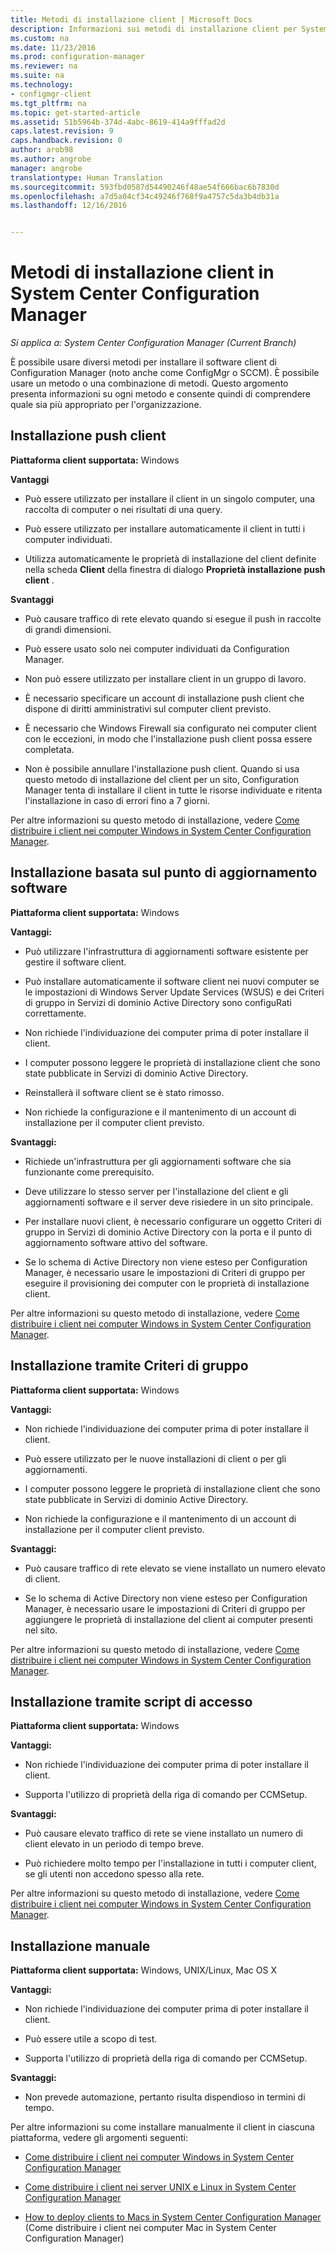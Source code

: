 ```yaml
---
title: Metodi di installazione client | Microsoft Docs
description: Informazioni sui metodi di installazione client per System Center Configuration Manager.
ms.custom: na
ms.date: 11/23/2016
ms.prod: configuration-manager
ms.reviewer: na
ms.suite: na
ms.technology:
- configmgr-client
ms.tgt_pltfrm: na
ms.topic: get-started-article
ms.assetid: 51b5964b-374d-4abc-8619-414a9fffad2d
caps.latest.revision: 9
caps.handback.revision: 0
author: arob98
ms.author: angrobe
manager: angrobe
translationtype: Human Translation
ms.sourcegitcommit: 593fbd0587d54490246f48ae54f666bac6b7830d
ms.openlocfilehash: a7d5a04cf34c49246f768f9a4757c5da3b4db31a
ms.lasthandoff: 12/16/2016


---
```

# <a name="client-installation-methods-in-system-center-configuration-manager"></a>Metodi di installazione client in System Center Configuration Manager

*Si applica a: System Center Configuration Manager (Current Branch)*

È possibile usare diversi metodi per installare il software client di Configuration Manager (noto anche come ConfigMgr o SCCM). È possibile usare un metodo o una combinazione di metodi. Questo argomento presenta informazioni su ogni metodo e consente quindi di comprendere quale sia più appropriato per l'organizzazione.  

## <a name="client-push-installation"></a>Installazione push client  

 **Piattaforma client supportata:** Windows  

 **Vantaggi**  

-   Può essere utilizzato per installare il client in un singolo computer, una raccolta di computer o nei risultati di una query.  

-   Può essere utilizzato per installare automaticamente il client in tutti i computer individuati.  

-   Utilizza automaticamente le proprietà di installazione del client definite nella scheda **Client** della finestra di dialogo **Proprietà installazione push client** .  

 **Svantaggi**  

-   Può causare traffico di rete elevato quando si esegue il push in raccolte di grandi dimensioni.  

-   Può essere usato solo nei computer individuati da Configuration Manager.  

-   Non può essere utilizzato per installare client in un gruppo di lavoro.  

-   È necessario specificare un account di installazione push client che dispone di diritti amministrativi sul computer client previsto.  

-   È necessario che Windows Firewall sia configurato nei computer client con le eccezioni, in modo che l'installazione push client possa essere completata.  

-   Non è possibile annullare l'installazione push client. Quando si usa questo metodo di installazione del client per un sito, Configuration Manager tenta di installare il client in tutte le risorse individuate e ritenta l'installazione in caso di errori fino a 7 giorni.  

 Per altre informazioni su questo metodo di installazione, vedere [Come distribuire i client nei computer Windows in System Center Configuration Manager](../../../../core/clients/deploy/deploy-clients-to-windows-computers.md).  

## <a name="software-update-point-based-installation"></a>Installazione basata sul punto di aggiornamento software  
 **Piattaforma client supportata:** Windows  

 **Vantaggi:**  

-   Può utilizzare l'infrastruttura di aggiornamenti software esistente per gestire il software client.  

-   Può installare automaticamente il software client nei nuovi computer se le impostazioni di Windows Server Update Services (WSUS) e dei Criteri di gruppo in Servizi di dominio Active Directory sono configuRati correttamente.  

-   Non richiede l'individuazione dei computer prima di poter installare il client.  

-   I computer possono leggere le proprietà di installazione client che sono state pubblicate in Servizi di dominio Active Directory.  

-   Reinstallerà il software client se è stato rimosso.  

-   Non richiede la configurazione e il mantenimento di un account di installazione per il computer client previsto.  

 **Svantaggi:**  

-   Richiede un'infrastruttura per gli aggiornamenti software che sia funzionante come prerequisito.  

-   Deve utilizzare lo stesso server per l'installazione del client e gli aggiornamenti software e il server deve risiedere in un sito principale.  

-   Per installare nuovi client, è necessario configurare un oggetto Criteri di gruppo in Servizi di dominio Active Directory con la porta e il punto di aggiornamento software attivo del software.  

-   Se lo schema di Active Directory non viene esteso per Configuration Manager, è necessario usare le impostazioni di Criteri di gruppo per eseguire il provisioning dei computer con le proprietà di installazione client.  

 Per altre informazioni su questo metodo di installazione, vedere [Come distribuire i client nei computer Windows in System Center Configuration Manager](../../../../core/clients/deploy/deploy-clients-to-windows-computers.md).  

## <a name="group-policy-installation"></a>Installazione tramite Criteri di gruppo  
 **Piattaforma client supportata:** Windows  

 **Vantaggi:**  

-   Non richiede l'individuazione dei computer prima di poter installare il client.  

-   Può essere utilizzato per le nuove installazioni di client o per gli aggiornamenti.  

-   I computer possono leggere le proprietà di installazione client che sono state pubblicate in Servizi di dominio Active Directory.  

-   Non richiede la configurazione e il mantenimento di un account di installazione per il computer client previsto.  

 **Svantaggi:**  

-   Può causare traffico di rete elevato se viene installato un numero elevato di client.  

-   Se lo schema di Active Directory non viene esteso per Configuration Manager, è necessario usare le impostazioni di Criteri di gruppo per aggiungere le proprietà di installazione del client ai computer presenti nel sito.  

 Per altre informazioni su questo metodo di installazione, vedere [Come distribuire i client nei computer Windows in System Center Configuration Manager](../../../../core/clients/deploy/deploy-clients-to-windows-computers.md).  

## <a name="logon-script-installation"></a>Installazione tramite script di accesso  
 **Piattaforma client supportata:** Windows  

 **Vantaggi:**  

-   Non richiede l'individuazione dei computer prima di poter installare il client.  

-   Supporta l'utilizzo di proprietà della riga di comando per CCMSetup.  

 **Svantaggi:**  

-   Può causare elevato traffico di rete se viene installato un numero di client elevato in un periodo di tempo breve.  

-   Può richiedere molto tempo per l'installazione in tutti i computer client, se gli utenti non accedono spesso alla rete.  

 Per altre informazioni su questo metodo di installazione, vedere [Come distribuire i client nei computer Windows in System Center Configuration Manager](../../../../core/clients/deploy/deploy-clients-to-windows-computers.md).  

## <a name="manual-installation"></a>Installazione manuale  
 **Piattaforma client supportata:** Windows, UNIX/Linux, Mac OS X  

 **Vantaggi:**  

-   Non richiede l'individuazione dei computer prima di poter installare il client.  

-   Può essere utile a scopo di test.  

-   Supporta l'utilizzo di proprietà della riga di comando per CCMSetup.  

 **Svantaggi:**  

-   Non prevede automazione, pertanto risulta dispendioso in termini di tempo.  

 Per altre informazioni su come installare manualmente il client in ciascuna piattaforma, vedere gli argomenti seguenti:  

-   [Come distribuire i client nei computer Windows in System Center Configuration Manager](../../../../core/clients/deploy/deploy-clients-to-windows-computers.md)  

-   [Come distribuire i client nei server UNIX e Linux in System Center Configuration Manager](../../../../core/clients/deploy/deploy-clients-to-unix-and-linux-servers.md)  

-   [How to deploy clients to Macs in System Center Configuration Manager](../../../../core/clients/deploy/deploy-clients-to-macs.md) (Come distribuire i client nei computer Mac in System Center Configuration Manager)  

